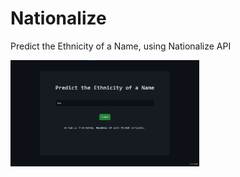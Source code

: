 # Nationalize

Predict the Ethnicity of a Name, using Nationalize API

<img src="image.png" width="60%">
